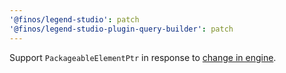 ```yaml
---
'@finos/legend-studio': patch
'@finos/legend-studio-plugin-query-builder': patch
---
```


Support `PackageableElementPtr` in response to [change in engine](https://github.com/finos/legend-engine/pull/255).

